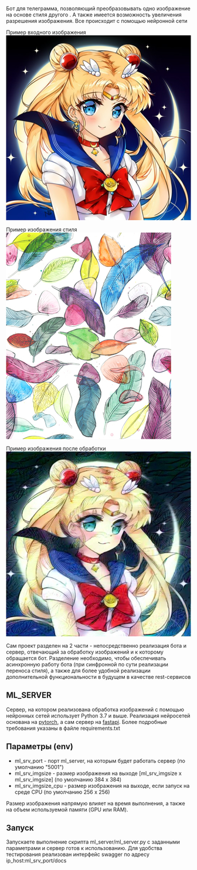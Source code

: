 Бот для телеграмма, позволяющий преобразовывать одно изображение на основе стиля другого .
А также имеется возможность увеличения разрешения изображения. Все происходит с помощью нейронной сети

Пример входного изображения
<img src="https://github.com/romegor/ml_tg_bot/blob/main/img/in1.jpg">

Пример изображения стиля
<img src="https://github.com/romegor/ml_tg_bot/blob/main/img/style.jpg">

Пример изображения после обработки
<img src="https://github.com/romegor/ml_tg_bot/blob/main/img/out1.jpg">


Сам проект разделен на 2 части - непосредственно реализация бота и сервер, отвечающий за обработку изображений и к которому обращается бот. Разделение необходимо, чтобы обеспечивать асинхронную работу бота (при синфронной по сути реализации переноса стиля), а также для более удобной реализации дополнительной функциональности в будущем в качестве rest-сервисов


## ML_SERVER

Сервер, на котором реализована обработка изображений с помощью нейронных сетей использует Python 3.7 и выше. Реализация нейросетей основана на [pytorch](https://github.com/pytorch/pytorch), а сам сервер на [fastapi](https://github.com/tiangolo/fastapi). Более подробные требования указаны в файле requirements.txt

## Параметры (env)
* ml_srv_port - порт ml_server, на которым будет работать сервер (по умолчанию "5001")
* ml_srv_imgsize - размер изображения на выходе [ml_srv_imgsize x ml_srv_imgsize] (по умолчанию 384 x 384)
* ml_srv_imgsize_cpu - размер изображения на выходе, если запуск на среде CPU (по умолчанию 256 x 256)

Размер изображения напрямую влияет на время выполнения, а также на объем используемой памяти (GPU или RAM).

## Запуск

Запускаете выполнение скрипта ml_server/ml_server.py с заданными параметрами и сервер готов к использованию.
Для удобства тестирования реализован интерфейс swagger по адресу ip_host:ml_srv_port/docs
